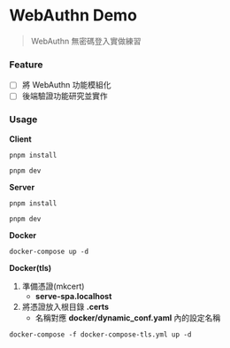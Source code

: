 # WebAuthn Demo
> WebAuthn 無密碼登入實做練習


### Feature
- [ ] 將 WebAuthn 功能模組化
- [ ] 後端驗證功能研究並實作

### Usage

**Client**
```
pnpm install

pnpm dev
```

**Server**
```
pnpm install

pnpm dev
```

**Docker**
```
docker-compose up -d
```

**Docker(tls)**
1. 準備憑證(mkcert)
    - **serve-spa.localhost**
2. 將憑證放入根目錄 **.certs**
    - 名稱對應 **docker/dynamic_conf.yaml** 內的設定名稱
```
docker-compose -f docker-compose-tls.yml up -d
```